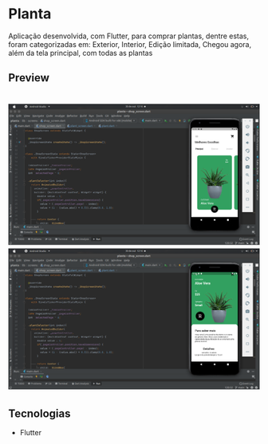 # Planta
Aplicação desenvolvida, com Flutter, para comprar plantas, dentre estas, foram categorizadas em: Exterior, Interior, Edição limitada, Chegou agora, além da tela principal, com todas as plantas


## Preview

<h1 align="center">
    <img src="imagens/home.png" />
    <img src="imagens/comprar.png" />
</h1>

## Tecnologias

- Flutter
